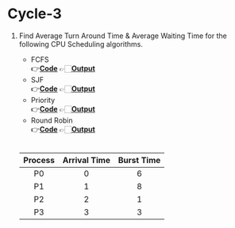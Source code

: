 # Cycle-3

1. Find Average Turn Around Time & Average Waiting Time for the following CPU Scheduling algorithms.<br>
   
    * FCFS <br> 👉[**Code**](/Cycle-3/CPU-Scheduling/1_FCFS.c)  👉🏻[**Output**](/Cycle-3/images/fcfs.png)
    * SJF <br> 👉[**Code**]()  👉🏻[**Output**]()
    * Priority <br> 👉[**Code**]()  👉🏻[**Output**]()
    * Round Robin <br> 👉[**Code**]()  👉🏻[**Output**]()
    <br>
    
      | Process | Arrival Time | Burst Time  |
      |:-------:|:------------:|:-----------:|
      |    P0   |       0      |      6      |
      |    P1   |       1      |      8      |
      |    P2   |       2      |      1      |
      |    P3   |       3      |      3      |


